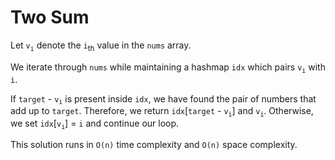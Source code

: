 # Two Sum

Let `v`<sub>`i`</sub> denote the `i`<sub>th</sub> value in the `nums` array.

We iterate through `nums` while maintaining a hashmap `idx` which pairs `v`<sub>`i`</sub> with `i`.

If `target` - `v`<sub>`i`</sub> is present inside `idx`, we have found the pair of numbers that add up to `target`. Therefore, we return `idx`[`target` - `v`<sub>`i`</sub>] and `v`<sub>`i`</sub>. Otherwise, we set `idx`\[`v`<sub>`i`</sub>\] = `i` and continue our loop.

This solution runs in `O(n)` time complexity and `O(n)` space complexity.
